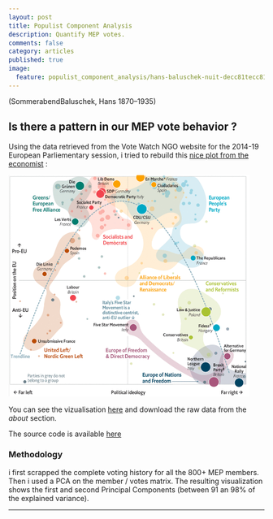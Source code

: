 ```yaml
---
layout: post
title: Populist Component Analysis
description: Quantify MEP votes.
comments: false
category: articles
published: true
image:
  feature: populist_component_analysis/hans-baluschek-nuit-decc81tecc81-1928.jpg
---
```


(SommerabendBaluschek, Hans 1870–1935)

## Is there a pattern in our MEP vote behavior ?


Using the data retrieved from the Vote Watch NGO website for the 2014-19 European Parliementary session,
i tried to rebuild this [nice plot from the economist](https://www.economist.com/graphic-detail/2019/06/01/centrist-liberals-gained-the-most-power-in-the-eu-parliament) :

![alt text](/images/populist_component_analysis/the_economist.png "The economist")


You can see the vizualisation [here](https://clementlefevre.shinyapps.io/mep_term8_pca/) and download the raw data from the *about* section.

The source code is available [here](https://github.com/clementlefevre/mep_votewatch)


### Methodology

i first scrapped the complete voting history for all the 800+ MEP members.
Then i used a PCA on the member / votes matrix.
The resulting visualization shows the first and second Principal Components (between 91 an 98% of the explained variance).

-----------



